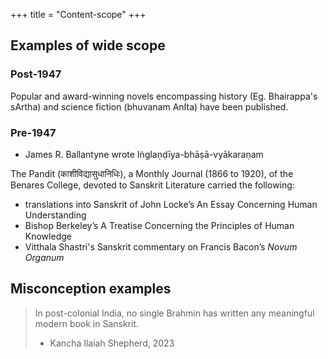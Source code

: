 +++
title = "Content-scope"
+++

## Examples of wide scope
### Post-1947
Popular and award-winning novels encompassing history (Eg. Bhairappa's sArtha) and science fiction (bhuvanam AnIta) have been published.

### Pre-1947

- James R. Ballantyne wrote Iṅglaṇḍīya-bhāṣā-vyākaraṇam

The Pandit (काशीविद्यासुधानिधिः), a Monthly Journal (1866 to 1920), of the Benares College, devoted to Sanskrit Literature carried the following:

- translations into Sanskrit of John Locke’s An Essay Concerning Human Understanding 
- Bishop Berkeley’s A Treatise Concerning the Principles of Human Knowledge
- Vitthala Shastri's Sanskrit commentary on Francis Bacon’s _Novum Organum_

## Misconception examples

> In post-colonial India, no single Brahmin has written any meaningful modern book in Sanskrit.
> - Kancha Ilaiah Shepherd, 2023